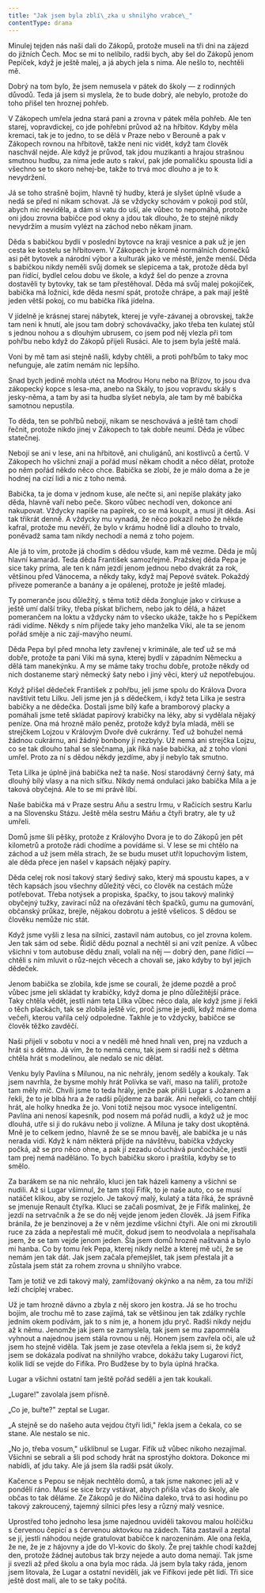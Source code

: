 ```yaml
---
title: "Jak jsem byla zblí\_zka u shnilýho vrabce\_"
contentType: drama
---
```


<section>

Minulej tejden nás naši dali do Zákopů, protože museli na tři dni na zájezd do jižních Čech. Moc se mi to nelíbilo, radši bych, aby šel do Zákopů jenom Pepíček, když je ještě malej, a já abych jela s nima. Ale nešlo to, nechtěli mě.

Dobrý na tom bylo, že jsem nemusela v pátek do školy — z rodinných důvodů. Teda já jsem si myslela, že to bude dobrý, ale nebylo, protože do toho přišel ten hroznej pohřeb.

V Zákopech umřela jedna stará pani a zrovna v pátek měla pohřeb. Ale ten starej, vopravdickej, co jde pohřební průvod až na hřbitov. Kdyby měla kremaci, tak je to jedno, to se dělá v Praze nebo v Berouně a pak v Zákopech rovnou na hřbitově, takže neni nic vidět, když tam člověk naschvál nejde. Ale když je průvod, tak jdou muzikanti a hrajou strašnou smutnou hudbu, za nima jede auto s rakví, pak jde pomaličku spousta lidí a všechno se to skoro nehej-be, takže to trvá moc dlouho a je to k nevydržení.

Já se toho strašně bojim, hlavně tý hudby, která je slyšet úplně všude a nedá se před ní nikam schovat. Já se vždycky schovám v pokoji pod stůl, abych nic neviděla, a dám si vatu do uší, ale vůbec to nepomáhá, protože oni jdou zrovna babičce pod okny a jdou tak dlouho, že to stejně nikdy nevydržím a musím vylézt na záchod nebo někam jinam.

Děda s babičkou bydlí v poslední bytovce na kraji vesnice a pak už je jen cesta ke kostelu se hřbitovem. V Zákopech je kromě normálních domečků asi pět bytovek a národní výbor a kulturák jako ve městě, jenže menší. Děda s babičkou nikdy neměli svůj domek se slepicema a tak, protože děda byl pan řídící, bydlel celou dobu ve škole, a když šel do penze a zrovna dostavěli ty bytovky, tak se tam přestěhoval. Děda má svůj malej pokojíček, babička má ložnici, kde děda nesmí spát, protože chrápe, a pak mají ještě jeden větší pokoj, co mu babička říká jídelna.

V jídelně je krásnej starej nábytek, kterej je vyře-závanej a obrovskej, takže tam neni k hnutí, ale jsou tam dobrý schovávačky, jako třeba ten kulatej stůl s jednou nohou a s dlouhým ubrusem, co jsem pod něj vlezla při tom pohřbu nebo když do Zákopů přijeli Rusáci. Ale to jsem byla ještě malá.

Voni by mě tam asi stejně našli, kdyby chtěli, a proti pohřbům to taky moc nefunguje, ale zatím nemám nic lepšího.

Snad bych jedině mohla utéct na Modrou Horu nebo na Břízov, to jsou dva zákopecký kopce s lesa-ma, anebo na Skály, to jsou vopravdu skály s jesky-něma, a tam by asi ta hudba slyšet nebyla, ale tam by mě babička samotnou nepustila.

To děda, ten se pohřbů nebojí, nikam se neschovává a ještě tam chodí řečnit, protože nikdo jinej v Zákopech to tak dobře neumí. Děda je vůbec statečnej.

Nebojí se ani v lese, ani na hřbitově, ani chuligánů, ani kostlivců a čertů. V Zákopech ho všichni znají a pořád musí někam chodit a něco dělat, protože po něm pořád někdo něco chce. Babička se zlobí, že je málo doma a že je hodnej na cizí lidi a nic z toho nemá.

Babička, ta je doma v jednom kuse, ale nečte si, ani nepíše plakáty jako děda, hlavně vaří nebo peče. Skoro vůbec nechodí ven, dokonce ani nakupovat. Vždycky napíše na papírek, co se má koupit, a musí jít děda. Asi tak třikrát denně. A vždycky mu vynadá, že něco pokazil nebo že někde kafral, protože mu nevěří, že bylo v krámu hodně lidí a dlouho to trvalo, poněvadž sama tam nikdy nechodí a nemá z toho pojem.

Ale já to vím, protože já chodím s dědou všude, kam mě vezme. Děda je můj hlavní kamarád. Teda děda František samozřejmě. Pražskej děda Pepa je sice taky príma, ale ten k nám jezdí jenom jednou nebo dvakrát za rok, většinou před Vánocema, a někdy taky, když maj Pepové svátek. Pokaždý přiveze pomeranče a banány a je opálenej, protože je ještě mladej.

Ty pomeranče jsou důležitý, s těma totiž děda žongluje jako v cirkuse a ještě umí další triky, třeba pískat břichem, nebo jak to dělá, a házet pomerančem na loktu a vždycky nám to všecko ukáže, takže ho s Pepíčkem rádi vidíme. Někdy s ním přijede taky jeho manželka Viki, ale ta se jenom pořád směje a nic zají-mavýho neumí.

Děda Pepa byl před mnoha lety zavřenej v kriminále, ale teď už se má dobře, protože ta pani Viki má syna, kterej bydlí v západním Německu a dělá tam manekýnku. A my se máme taky trochu dobře, protože někdy od nich dostaneme starý německý šaty nebo i jiný věci, který už nepotřebujou.

Když přišel dědeček František z pohřbu, jeli jsme spolu do Králova Dvora navštívit tetu Lilku. Jeli jsme jen já s dědečkem, i když teta Lilka je sestra babičky a ne dědečka. Dostali jsme bílý kafe a bramborový placky a pomáhali jsme tetě skládat papírový krabičky na léky, aby si vydělala nějaký peníze. Ona má hrozně málo peněz, protože když byla mladá, měli se strejčkem Lojzou v Královým Dvoře dvě cukrárny. Teď už bohužel nemá žádnou cukrárnu, ani žádný bonbony jí nezbyly. Už nemá ani strejčka Lojzu, co se tak dlouho tahal se slečnama, jak říká naše babička, až z toho vloni umřel. Proto za ní s dědou někdy jezdíme, aby jí nebylo tak smutno.

Teta Lilka je úplně jiná babička než ta naše. Nosí starodávný černý šaty, má dlouhý bílý vlasy a na nich síťku. Nikdy nemá ondulaci jako babička Míla a je taková obyčejná. Ale to se mi právě líbí.

Naše babička má v Praze sestru Aňu a sestru Irmu, v Račicích sestru Karlu a na Slovensku Stázu. Ještě měla sestru Máňu a čtyři bratry, ale ty už umřeli.

Domů jsme šli pěšky, protože z Královýho Dvora je to do Zákopů jen pět kilometrů a protože rádi chodíme a povídáme si. V lese se mi chtělo na záchod a už jsem měla strach, že se budu muset utřít lopuchovým listem, ale děda přece jen našel v kapsách nějaký papíry.

Děda celej rok nosí takový starý šedivý sako, který má spoustu kapes, a v těch kapsách jsou všechny důležitý věci, co člověk na cestách může potřebovat. Třeba notýsek a propiska, špačky, to jsou takový malinký obyčejný tužky, zavírací nůž na ořezávání těch špačků, gumu na gumování, občanský průkaz, brejle, nějakou dobrotu a ještě všelicos. S dědou se člověku nemůže nic stát.

Když jsme vyšli z lesa na silnici, zastavil nám autobus, co jel zrovna kolem. Jen tak sám od sebe. Řidič dědu poznal a nechtěl si ani vzít peníze. A vůbec všichni v tom autobuse dědu znali, volali na něj — dobrý den, pane řídící — chtěli s ním mluvit o růz-nejch věcech a chovali se, jako kdyby to byl jejich dědeček.

Jenom babička se zlobila, kde jsme se courali, že jdeme pozdě a proč vůbec jsme jeli skládat ty krabičky, když doma je plno důležitější práce. Taky chtěla vědět, jestli nám teta Lilka vůbec něco dala, ale když jsme jí řekli o těch plackách, tak se zlobila ještě víc, proč jsme je jedli, když máme doma večeři, kterou vařila celý odpoledne. Takhle je to vždycky, babičce se člověk těžko zavděčí.

Naši přijeli v sobotu v noci a v neděli mě hned hnali ven, prej na vzduch a hrát si s dětma. Já vím, že to nemá cenu, tak jsem si radši než s dětma chtěla hrát s modelínou, ale nedalo se nic dělat.

Venku byly Pavlína s Milunou, na nic nehrály, jenom seděly a koukaly. Tak jsem navrhla, že bysme mohly hrát Polívka se vaří, maso na talíři, protože tam měly míč. Chvíli jsme to teda hrály, jenže pak přišli Lugar s Jožanem a řekli, že to je blbá hra a že radši půjdeme za barák. Ani neřekli, co tam chtějí hrát, ale holky hnedka že jo. Voni totiž nejsou moc vysoce inteligentní. Pavlína ani nenosí kapesník, pod nosem má pořád nudli, a když už je moc dlouhá, utře si ji do rukávu nebo ji volízne. A Miluna je taky dost ukoptěná. Mně je to celkem jedno, hlavně že se se mnou bavěj, ale babička je u nás nerada vidí. Když k nám některá přijde na návštěvu, babička vždycky počká, až se pro něco ohne, a pak jí zezadu očuchává punčocháče, jestli tam prej nemá naděláno. To bych babičku skoro i praštila, kdyby se to smělo.

Za barákem se na nic nehrálo, kluci jen tak házeli kameny a všichni se nudili. Až si Lugar všimnul, že tam stojí Fifík, to je naše auto, co se musí natáčet klikou, aby se rozjelo. Je takový malý, kulatý a táta říká, že správně se jmenuje Renault čtyřka. Kluci se začali posmívat, že je Fifík malinkej, že jezdí na setrvačník a že se do něj vejde jenom jeden člověk. Já jsem Fifíka bránila, že je benzinovej a že v něm jezdíme všichni čtyři. Ale oni mi zkroutili ruce za záda a nepřestali mě mučit, dokud jsem to neodvolala a nepřísahala jsem, že se tam vejde jenom jeden. Šla jsem domů hrozně naštvaná a bylo mi hanba. Co by tomu řek Pepa, kterej nikdy nelže a kterej mě učí, že se nemám jen tak dát. Jak jsem začala přemejšlet, tak jsem přestala jít a zůstala jsem stát za rohem zrovna u shnilýho vrabce.

Tam je totiž ve zdi takový malý, zamřížovaný okýnko a na něm, za tou mříží leží chcíplej vrabec.

Už je tam hrozně dávno a zbyla z něj skoro jen kostra. Já se ho trochu bojím, ale trochu mě to zase zajímá, tak se většinou jen tak zdálky rychle jedním okem podívám, jak to s ním je, a honem jdu pryč. Radši nikdy nejdu až k němu. Jenomže jak jsem se zamyslela, tak jsem se mu zapomněla vyhnout a najednou jsem stála rovnou u něj. Honem jsem zavřela oči, ale už jsem ho stejně viděla. Tak jsem je zase otevřela a řekla jsem si, že když jsem se dokázala podívat na shnilýho vrabce, dokážu taky Lugarovi říct, kolik lidí se vejde do Fifíka. Pro Budžese by to byla úplná hračka.

Lugar a všichni ostatní tam ještě pořád seděli a jen tak koukali.

„Lugare!" zavolala jsem přísně.

„Co je, buřte?" zeptal se Lugar.

„A stejně se do našeho auta vejdou čtyři lidi," řekla jsem a čekala, co se stane. Ale nestalo se nic.

„No jo, třeba vosum," ušklíbnul se Lugar. Fifík už vůbec nikoho nezajímal. Všichni se sebrali a šli pod schody hrát na sprostýho doktora. Dokonce mi nabídli, ať jdu taky. Ale já jsem šla radši psát úkoly.

Kačence s Pepou se nějak nechtělo domů, a tak jsme nakonec jeli až v pondělí ráno. Musí se sice brzy vstávat, abych přišla včas do školy, ale občas to tak děláme. Ze Zákopů je do Ničína daleko, trvá to asi hodinu po takový zakroucený, tajemný silnici přes lesy a různý malý vesnice.

Uprostřed toho jednoho lesa jsme najednou uviděli takovou malou holčičku s červenou čepicí a s červenou aktovkou na zádech. Táta zastavil a zeptal se jí, jestli náhodou nejde gratulovat babičce k narozeninám. Ale ona řekla, že ne, že je z hájovny a jde do Vl-kovic do školy. Že prej takhle chodí každej den, protože žádnej autobus tak brzy nejede a auto doma nemají. Tak jsme ji svezli až před školu a ona byla moc ráda. Já jsem byla taky ráda, jenom jsem litovala, že Lugar a ostatní neviděli, jak ve Fifíkovi jede pět lidí. Tři sice ještě dost malí, ale to se taky počítá.

</section>
